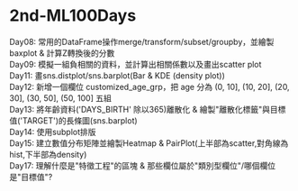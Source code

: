# 2nd-ML100Days
Day08: 常用的DataFrame操作merge/transform/subset/groupby，並繪製 baxplot & 計算Z轉換後的分數<br>
Day09: 模擬一組負相關的資料，並計算出相關係數以及畫出scatter plot<br>
Day11: 畫sns.distplot/sns.barplot(Bar & KDE (density plot))<br>
Day12: 新增一個欄位 customized_age_grp，把 age 分為 (0, 10], (10, 20], (20, 30], (30, 50], (50, 100] 五組<br>
Day13: 將年齡資料('DAYS_BIRTH' 除以365)離散化 & 繪製"離散化標籤"與目標值('TARGET')的長條圖(sns.barplot)<br>
Day14: 使用subplot排版<br>
Day15: 建立數值分布矩陣並繪製Heatmap & PairPlot(上半部為scatter,對角線為hist,下半部為density)<br>
Day17: 理解什麼是"特徵工程"的區塊 & 那些欄位屬於"類別型欄位"/哪個欄位是"目標值"?<br>
